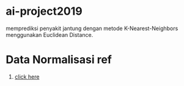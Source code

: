 # ai-project2019
memprediksi penyakit jantung dengan metode K-Nearest-Neighbors menggunakan Euclidean Distance.

# Data Normalisasi ref
1. [click here](http://sebastianraschka.com/Articles/2014_about_feature_scaling.html#standardization-and-min-max-scaling)
